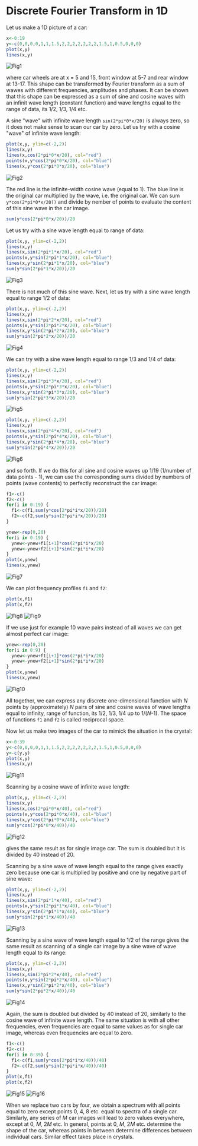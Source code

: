 # Discrete Fourier Transform in 1D

Let us make a 1D picture of a car:

```R
x<-0:19
y<-c(0,0,0,0,1,1,1.5,2,2,2,2,2,2,2,1.5,1,0.5,0,0,0)
plot(x,y)
lines(x,y)
```
![Fig1](fig1.png)

where car wheels are at x = 5 and 15, front window at 5-7 and rear window at 13-17.
This shape can be transformed by Fourier transform as a sum of wawes with different
frequencies, amplitudes and phases. It can be shown that this shape can be expressed
as a sum of sine and cosine waves with an infinit wave length (constant function)
and wave lengths equal to the range of data, its 1/2, 1/3, 1/4 etc.

A sine "wave" with infinite wave length `sin(2*pi*0*x/20)` is always zero, so it does
not make sense to scan our car by zero. Let us try with a cosine "wave" of infinite wave length:

```R
plot(x,y, ylim=c(-2,2))
lines(x,y)
lines(x,cos(2*pi*0*x/20), col="red")
points(x,y*cos(2*pi*0*x/20), col="blue")
lines(x,y*cos(2*pi*0*x/20), col="blue")
```
![Fig2](fig2.png)

The red line is the infinite-width cosine wave (equal to 1). The blue line is the original
car multiplied by the wave, i.e. the original car. We can sum `y*cos(2*pi*0*x/20))` 
and divide by nember of points to evaluate the content of this sine wave in the car image.

```R
sum(y*cos(2*pi*0*x/20))/20
```

Let us try with a sine wave length equal to range of data:

```R
plot(x,y, ylim=c(-2,2))
lines(x,y)
lines(x,sin(2*pi*1*x/20), col="red")
points(x,y*sin(2*pi*1*x/20), col="blue")
lines(x,y*sin(2*pi*1*x/20), col="blue")
sum(y*sin(2*pi*1*x/20))/20
```
![Fig3](fig3.png)

There is not much of this sine wave. Next, let us try with a sine wave length equal
to range 1/2 of data:

```R
plot(x,y, ylim=c(-2,2))
lines(x,y)
lines(x,sin(2*pi*2*x/20), col="red")
points(x,y*sin(2*pi*2*x/20), col="blue")
lines(x,y*sin(2*pi*2*x/20), col="blue")
sum(y*sin(2*pi*2*x/20))/20
```
![Fig4](fig4.png)

We can try with a sine wave length equal to range 1/3 and 1/4 of data:

```R
plot(x,y, ylim=c(-2,2))
lines(x,y)
lines(x,sin(2*pi*3*x/20), col="red")
points(x,y*sin(2*pi*3*x/20), col="blue")
lines(x,y*sin(2*pi*3*x/20), col="blue")
sum(y*sin(2*pi*3*x/20))/20
```
![Fig5](fig5.png)


```R
plot(x,y, ylim=c(-2,2))
lines(x,y)
lines(x,sin(2*pi*4*x/20), col="red")
points(x,y*sin(2*pi*4*x/20), col="blue")
lines(x,y*sin(2*pi*4*x/20), col="blue")
sum(y*sin(2*pi*4*x/20))/20
```
![Fig6](fig6.png)

and so forth. If we do this for all sine and cosine waves up 1/19 (1/number of data points - 1),
we can use the corresponding sums divided by numbers of points (wave contents) to perfectly
reconstruct the car image:

```R
f1<-c()
f2<-c()
for(i in 0:19) {
  f1<-c(f1,sum(y*cos(2*pi*i*x/20))/20)
  f2<-c(f2,sum(y*sin(2*pi*i*x/20))/20)
}
```

```R
ynew<-rep(0,20)
for(i in 0:19) {
  ynew<-ynew+f1[i+1]*cos(2*pi*i*x/20)
  ynew<-ynew+f2[i+1]*sin(2*pi*i*x/20)
}
plot(x,ynew)
lines(x,ynew)
```
![Fig7](fig7.png)

We can plot frequency profiles `f1` and `f2`:

```R
plot(x,f1)
plot(x,f2)
```
![Fig8](fig8.png)
![Fig9](fig9.png)

If we use just for example 10 wave pairs instead of all waves we can get almost perfect
car image:

```R
ynew<-rep(0,20)
for(i in 0:9) {
  ynew<-ynew+f1[i+1]*cos(2*pi*i*x/20)
  ynew<-ynew+f2[i+1]*sin(2*pi*i*x/20)
}
plot(x,ynew)
lines(x,ynew)
```
![Fig10](fig10.png)

All together, we can express any discrete one-dimensional function with *N* points by (approximately)
*N* pairs of sine and cosine waves of wave lengths equal to infinity, range of function, its 1/2, 1/3,
1/4 up to 1/(*N*-1). The space of functions `f1` and `f2` is called reciprocal space.

Now let us make two images of the car to mimick the situation in the crystal:

```R
x<-0:39
y<-c(0,0,0,0,1,1,1.5,2,2,2,2,2,2,2,1.5,1,0.5,0,0,0)
y<-c(y,y)
plot(x,y)
lines(x,y)
```
![Fig11](fig11.png)

Scanning by a cosine wave of infinite wave length:

```R
plot(x,y, ylim=c(-2,2))
lines(x,y)
lines(x,cos(2*pi*0*x/40), col="red")
points(x,y*cos(2*pi*0*x/40), col="blue")
lines(x,y*cos(2*pi*0*x/40), col="blue")
sum(y*cos(2*pi*0*x/40))/40
```
![Fig12](fig12.png)

gives the same result as for single image car. The sum is doubled but it is divided by 40 instead of 20.

Scanning by a sine wave of wave length equal to the range gives exactly zero because one car is multiplied
by positive and one by negative part of sine wave:

```R
plot(x,y, ylim=c(-2,2))
lines(x,y)
lines(x,sin(2*pi*1*x/40), col="red")
points(x,y*sin(2*pi*1*x/40), col="blue")
lines(x,y*sin(2*pi*1*x/40), col="blue")
sum(y*sin(2*pi*1*x/40))/40
```
![Fig13](fig13.png)

Scanning by a sine wave of wave length equal to 1/2 of the range gives the same result as scanning of a
single car image by a sine wave of wave length equal to its range:

```R
plot(x,y, ylim=c(-2,2))
lines(x,y)
lines(x,sin(2*pi*2*x/40), col="red")
points(x,y*sin(2*pi*2*x/40), col="blue")
lines(x,y*sin(2*pi*2*x/40), col="blue")
sum(y*sin(2*pi*2*x/40))/40
```
![Fig14](fig14.png)

Again, the sum is doubled but divided by 40 instead of 20, similarly to the cosine wave of infinite
wave length. The same situation is with all other frequencies, even frequencies are equal to same values
as for single car image, whereas even frequencies are equal to zero.

```R
f1<-c()
f2<-c()
for(i in 0:39) {
  f1<-c(f1,sum(y*cos(2*pi*i*x/40))/40)
  f2<-c(f2,sum(y*sin(2*pi*i*x/40))/40)
}
plot(x,f1)
plot(x,f2)
```
![Fig15](fig15.png)
![Fig16](fig16.png)

When we replace two cars by four, we obtain a spectrum with all points equal to zero except points
0, 4, 8 etc. equal to spectra of a single car. Similarly, any series of *M* car images will lead to
zero values everywhere, except at 0, *M*, 2*M* etc. In general, points at 0, *M*, 2*M* etc. determine
the shape of the car, whereas points in between determine differences between individual cars.
Similar effect takes place in crystals.

